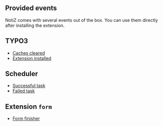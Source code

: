 ## Provided events

NotiZ comes with several events out of the box. You can use them directly after
installing the extension.

## TYPO3
    
- [Caches cleared](./TYPO3/CachesCleared.md)
- [Extension installed](./TYPO3/ExtensionInstalled.md)

## Scheduler

- [Successful task](./Scheduler/SchedulerTaskWasExecuted.md)
- [Failed task](./Scheduler/SchedulerTaskExecutionFailed.md)

## Extension `form`

- [Form finisher](./Form/DispatchFormNotification.md)
